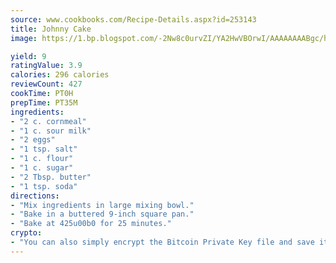 ```yaml
---
source: www.cookbooks.com/Recipe-Details.aspx?id=253143
title: Johnny Cake
image: https://1.bp.blogspot.com/-2Nw8c0urvZI/YA2HwVBOrwI/AAAAAAAABgc/hcoCuYbLRGghREWYfHLERS8jzKEXzVPXwCLcBGAsYHQ/s154/14.png

yield: 9
ratingValue: 3.9
calories: 296 calories
reviewCount: 427
cookTime: PT0H
prepTime: PT35M
ingredients:
- "2 c. cornmeal"
- "1 c. sour milk"
- "2 eggs"
- "1 tsp. salt"
- "1 c. flour"
- "1 c. sugar"
- "2 Tbsp. butter"
- "1 tsp. soda"
directions:
- "Mix ingredients in large mixing bowl."
- "Bake in a buttered 9-inch square pan."
- "Bake at 425u00b0 for 25 minutes."
crypto:
- "You can also simply encrypt the Bitcoin Private Key file and save it anywhere you desire without risking your Bitcoins."
---
```

